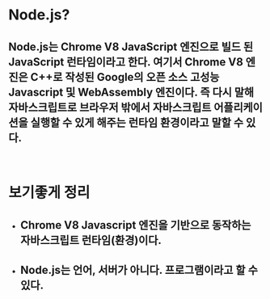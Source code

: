 # Node.js?

## Node.js는 Chrome V8 JavaScript 엔진으로 빌드 된 JavaScript 런타임이라고 한다. 여기서 Chrome V8 엔진은 C++로 작성된 Google의 오픈 소스 고성능 Javascript 및 WebAssembly 엔진이다. 즉 다시 말해 자바스크립트로 브라우저 밖에서 자바스크립트 어플리케이션을 실행할 수 있게 해주는 런타임 환경이라고 말할 수 있다.

<br>

# 보기좋게 정리

- ## Chrome V8 Javascript 엔진을 기반으로 동작하는 자바스크립트 런타임(환경)이다.
- ## Node.js는 언어, 서버가 아니다. 프로그램이라고 할 수 있다.
